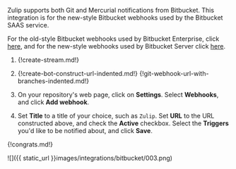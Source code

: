 Zulip supports both Git and Mercurial notifications from
Bitbucket. This integration is for the new-style Bitbucket
webhooks used by the Bitbucket SAAS service.

For the old-style Bitbucket webhooks used by Bitbucket Enterprise,
click [here](./bitbucket), and for the new-style webhooks used by
Bitbucket Server click [here](./bitbucket3).

1. {!create-stream.md!}

1. {!create-bot-construct-url-indented.md!}
   {!git-webhook-url-with-branches-indented.md!}

1. On your repository's web page, click on **Settings**. Select
   **Webhooks**, and click **Add webhook**.

1. Set **Title** to a title of your choice, such as `Zulip`. Set **URL**
   to the URL constructed above, and check the **Active** checkbox. Select
   the **Triggers** you'd like to be notified about, and click **Save**.

{!congrats.md!}

![]({{ static_url }}images/integrations/bitbucket/003.png)

